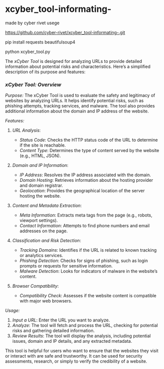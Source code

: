 # xcyber_tool-informating-
made by cyber rivet 
usege 

https://github.com/cyber-rivet/xcyber_tool-informating-.git

pip install requests beautifulsoup4

python xcyber_tool.py <URL> 



The *xCyber Tool* is designed for analyzing URLs to provide detailed information about potential risks and characteristics. Here’s a simplified description of its purpose and features:

### *xCyber Tool: Overview*

*Purpose:*
The xCyber Tool is used to evaluate the safety and legitimacy of websites by analyzing URLs. It helps identify potential risks, such as phishing attempts, tracking services, and malware. The tool also provides additional information about the domain and IP address of the website.

*Features:*

1. *URL Analysis*: 
   - *Status Code*: Checks the HTTP status code of the URL to determine if the site is reachable.
   - *Content Type*: Determines the type of content served by the website (e.g., HTML, JSON).

2. *Domain and IP Information*:
   - *IP Address*: Resolves the IP address associated with the domain.
   - *Domain Hosting*: Retrieves information about the hosting provider and domain registrar.
   - *Geolocation*: Provides the geographical location of the server hosting the website.

3. *Content and Metadata Extraction*:
   - *Meta Information*: Extracts meta tags from the page (e.g., robots, viewport settings).
   - *Contact Information*: Attempts to find phone numbers and email addresses on the page.

4. *Classification and Risk Detection*:
   - *Tracking Domains*: Identifies if the URL is related to known tracking or analytics services.
   - *Phishing Detection*: Checks for signs of phishing, such as login prompts or requests for sensitive information.
   - *Malware Detection*: Looks for indicators of malware in the website’s content.

5. *Browser Compatibility*:
   - *Compatibility Check*: Assesses if the website content is compatible with major web browsers.

*Usage:*
1. *Input a URL*: Enter the URL you want to analyze.
2. *Analyze*: The tool will fetch and process the URL, checking for potential risks and gathering detailed information.
3. *Review Results*: The tool will display the analysis, including potential issues, domain and IP details, and any extracted metadata.

This tool is helpful for users who want to ensure that the websites they visit or interact with are safe and trustworthy. It can be used for security assessments, research, or simply to verify the credibility of a website.
